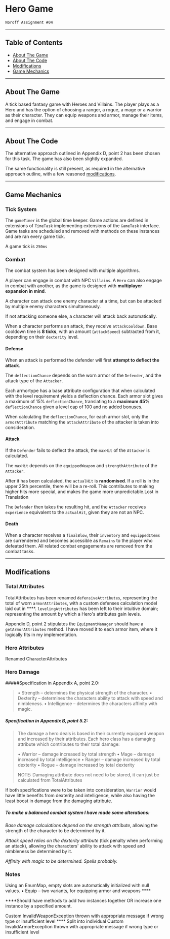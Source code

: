 # Hero Game

`Noroff Assignment #04`

---

## Table of Contents

- [About The Game](https://github.com/weskeiser/Game-Assignment#about-the-game)
- [About The Code](https://github.com/weskeiser/Game-Assignment#about-the-code)
- [Modifications](https://github.com/weskeiser/Game-Assignment#modifications)
- [Game Mechanics](https://github.com/weskeiser/Game-Assignment#game-mechanics)

---

## About The Game

A tick based fantasy game with Heroes and Villains. The player plays as a Hero and has the option of choosing a ranger, a rogue, a mage or a warrior as their character. They can equip weapons and armor, manage their items, and engage in combat.

---

## About The Code

The alternative approach outlined in Appendix D, point 2 has been chosen for this task. The game has also been slightly expanded.

The same functionality is still present, as required in the alternative approach outline, with a few reasoned [modifications](https://github.com/weskeiser/Game-Assignment#task-modifications).

---

## Game Mechanics

### Tick System

The `gameTimer` is the global time keeper. Game actions are defined in extensions of `TimeTask` implementing extensions of the `GameTask` interface. Game tasks are scheduled and removed with methods on these instances and are ran every game tick.

A game tick is `250ms`

### Combat

The combat system has been designed with multiple algorithms.

A player can engage in combat with NPC `Villains`. A `Hero` can also engage in combat with another, as the game is designed with **multiplayer expansion in mind**.

A character can attack one enemy character at a time, but can be attacked by multiple enemy characters simultaneously.

If not attacking someone else, a character will attack back automatically.

When a character performs an attack, they receive `attackCooldown`. Base cooldown time is **8 ticks**, with an amount (`attackSpeed`) subtracted from it, depending on their `dexterity` level.

#### Defense

When an attack is performed the defender will first **attempt to deflect the attack**.

The `deflectionChance` depends on the worn armor of the `Defender`, and the attack type of the `Attacker`.

Each armortype has a base attribute configuration that when calculated with the level requirement yields a deflection chance. Each armor slot gives a maximum of 15% `deflectionChance`, translating to a **maximum 45%** `deflectionChance` given a level cap of 100 and no added bonuses.

When calculating the `deflectionChance`, for each armor slot, only the `armorAttribute` matching the `attackAttribute` of the attacker is taken into consideration.

#### Attack

If the `Defender` fails to deflect the attack, the `maxHit` of the `Attacker` is calculated.

The `maxHit` depends on the `equippedWeapon` and `strengthAttribute` of the `Attacker`.

After it has been calculated, the `actualHit` is **randomised**. If a roll is in the upper 25th percentile, there will be a re-roll. This contributes to making higher hits more special, and makes the game more unpredictable.Lost in Translation

The `Defender` then takes the resulting hit, and the `Attacker` receives `experience` equivalent to the `actualHit`, given they are not an NPC.

#### Death

When a character receives a `finalBlow`, their `inventory` and `equippedItems` are surrendered and becomes accessible as `Remains` to the player who defeated them. All related combat engagements are removed from the combat tasks.

---

## Modifications

### Total Attributes

TotalAttributes has been renamed `defensiveAttributes`, representing the total of worn `armorAttributes`, with a custom defenses calculation model laid out in \*\*\*\*. `levelingAttributes` has been left to their intuitive domain; representing the amount by which a Hero's attributes gain levels.

Appendix D, point 2 stipulates the `EquipmentManager` should have a `getArmorAttributes` method. I have moved it to each armor item, where it logically fits in my implementation.

### Hero Attributes

Renamed CharacterAttributes

### Hero Damage

#####Specification in Appendix A, point 2.0:

> • Strength – determines the physical strength of the character.
> • Dexterity – determines the characters ability to attack with speed and nimbleness.
> • Intelligence – determines the characters affinity with magic.

##### Specification in Appendix B, point 5.2:

> The damage a hero deals is based in their currently equipped weapon and increased by their attributes. Each hero class has a damaging attribute which contributes to their total damage:
>
> • Warrior – damage increased by total strength
> • Mage – damage increased by total intelligence
> • Ranger – damage increased by total dexterity
> • Rogue – damage increased by total dexterity
>
> NOTE: Damaging attribute does not need to be stored, it can just be calculated from TotalAttributes

If both specifications were to be taken into consideration, `Warrior` would have little benefits from dexterity and intelligence, while also having the least boost in damage from the damaging attribute.

##### To make a balanced combat system I have made some alterations:

_Base damage calculations depend on the strength attribute_, allowing the strength of the character to be determined by it.

_Attack speed relies on the dexterity attribute_ (tick penalty when performing an attack), allowing the characters' ability to attack with speed and nimbleness be determined by it.

_Affinity with magic to be determined. Spells probably._

### Notes

Using an EnumMap, empty slots are automatically initialized with null values.
• Equip – two variants, for equipping armor and weapons \*\*\*\*

\*\*\*\*Should have methods to add two instances together OR increase one instance by a specified amount.

Custom InvalidWeaponException thrown with appropriate message if wrong type or insufficient level
\*\*\*\* Split into individual
Custom InvalidArmorException thrown with appropriate message if wrong type or insufficient level
